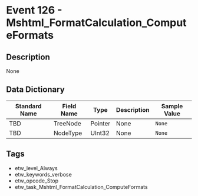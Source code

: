 # Event 126 - Mshtml_FormatCalculation_ComputeFormats

## Description
None

## Data Dictionary
|Standard Name|Field Name|Type|Description|Sample Value|
|---|---|---|---|---|
|TBD|TreeNode|Pointer|None|`None`|
|TBD|NodeType|UInt32|None|`None`|

## Tags
* etw_level_Always
* etw_keywords_verbose
* etw_opcode_Stop
* etw_task_Mshtml_FormatCalculation_ComputeFormats